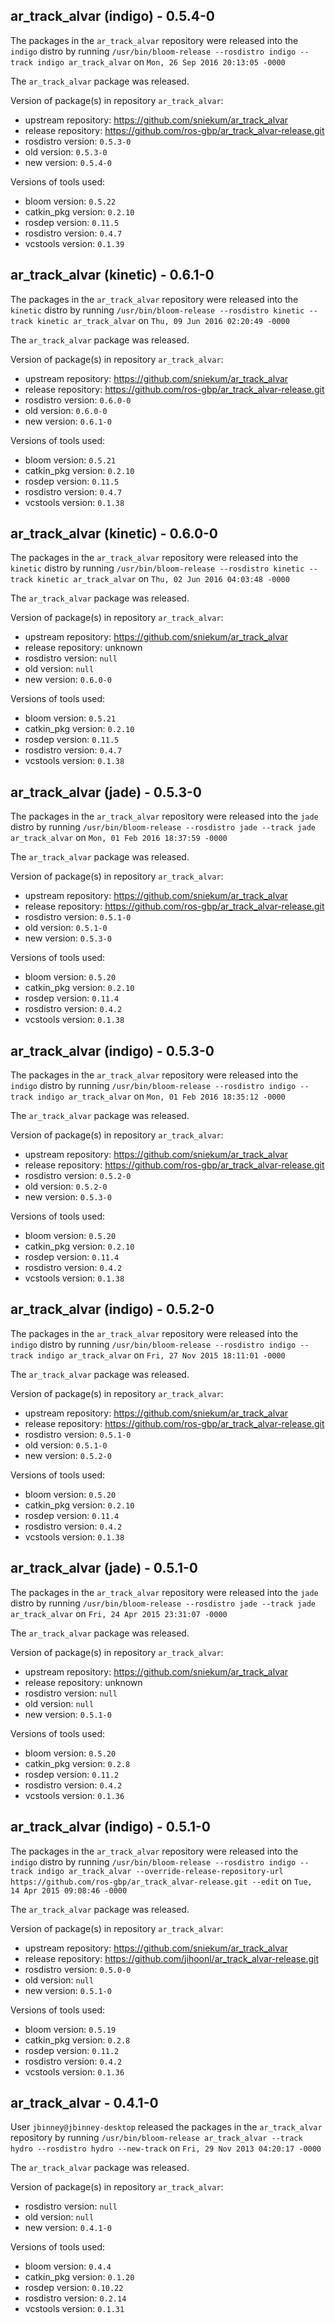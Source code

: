 ## ar_track_alvar (indigo) - 0.5.4-0

The packages in the `ar_track_alvar` repository were released into the `indigo` distro by running `/usr/bin/bloom-release --rosdistro indigo --track indigo ar_track_alvar` on `Mon, 26 Sep 2016 20:13:05 -0000`

The `ar_track_alvar` package was released.

Version of package(s) in repository `ar_track_alvar`:

- upstream repository: https://github.com/sniekum/ar_track_alvar
- release repository: https://github.com/ros-gbp/ar_track_alvar-release.git
- rosdistro version: `0.5.3-0`
- old version: `0.5.3-0`
- new version: `0.5.4-0`

Versions of tools used:

- bloom version: `0.5.22`
- catkin_pkg version: `0.2.10`
- rosdep version: `0.11.5`
- rosdistro version: `0.4.7`
- vcstools version: `0.1.39`


## ar_track_alvar (kinetic) - 0.6.1-0

The packages in the `ar_track_alvar` repository were released into the `kinetic` distro by running `/usr/bin/bloom-release --rosdistro kinetic --track kinetic ar_track_alvar` on `Thu, 09 Jun 2016 02:20:49 -0000`

The `ar_track_alvar` package was released.

Version of package(s) in repository `ar_track_alvar`:

- upstream repository: https://github.com/sniekum/ar_track_alvar
- release repository: https://github.com/ros-gbp/ar_track_alvar-release.git
- rosdistro version: `0.6.0-0`
- old version: `0.6.0-0`
- new version: `0.6.1-0`

Versions of tools used:

- bloom version: `0.5.21`
- catkin_pkg version: `0.2.10`
- rosdep version: `0.11.5`
- rosdistro version: `0.4.7`
- vcstools version: `0.1.38`


## ar_track_alvar (kinetic) - 0.6.0-0

The packages in the `ar_track_alvar` repository were released into the `kinetic` distro by running `/usr/bin/bloom-release --rosdistro kinetic --track kinetic ar_track_alvar` on `Thu, 02 Jun 2016 04:03:48 -0000`

The `ar_track_alvar` package was released.

Version of package(s) in repository `ar_track_alvar`:

- upstream repository: https://github.com/sniekum/ar_track_alvar
- release repository: unknown
- rosdistro version: `null`
- old version: `null`
- new version: `0.6.0-0`

Versions of tools used:

- bloom version: `0.5.21`
- catkin_pkg version: `0.2.10`
- rosdep version: `0.11.5`
- rosdistro version: `0.4.7`
- vcstools version: `0.1.38`


## ar_track_alvar (jade) - 0.5.3-0

The packages in the `ar_track_alvar` repository were released into the `jade` distro by running `/usr/bin/bloom-release --rosdistro jade --track jade ar_track_alvar` on `Mon, 01 Feb 2016 18:37:59 -0000`

The `ar_track_alvar` package was released.

Version of package(s) in repository `ar_track_alvar`:
- upstream repository: https://github.com/sniekum/ar_track_alvar
- release repository: https://github.com/ros-gbp/ar_track_alvar-release.git
- rosdistro version: `0.5.1-0`
- old version: `0.5.1-0`
- new version: `0.5.3-0`

Versions of tools used:
- bloom version: `0.5.20`
- catkin_pkg version: `0.2.10`
- rosdep version: `0.11.4`
- rosdistro version: `0.4.2`
- vcstools version: `0.1.38`


## ar_track_alvar (indigo) - 0.5.3-0

The packages in the `ar_track_alvar` repository were released into the `indigo` distro by running `/usr/bin/bloom-release --rosdistro indigo --track indigo ar_track_alvar` on `Mon, 01 Feb 2016 18:35:12 -0000`

The `ar_track_alvar` package was released.

Version of package(s) in repository `ar_track_alvar`:
- upstream repository: https://github.com/sniekum/ar_track_alvar
- release repository: https://github.com/ros-gbp/ar_track_alvar-release.git
- rosdistro version: `0.5.2-0`
- old version: `0.5.2-0`
- new version: `0.5.3-0`

Versions of tools used:
- bloom version: `0.5.20`
- catkin_pkg version: `0.2.10`
- rosdep version: `0.11.4`
- rosdistro version: `0.4.2`
- vcstools version: `0.1.38`


## ar_track_alvar (indigo) - 0.5.2-0

The packages in the `ar_track_alvar` repository were released into the `indigo` distro by running `/usr/bin/bloom-release --rosdistro indigo --track indigo ar_track_alvar` on `Fri, 27 Nov 2015 18:11:01 -0000`

The `ar_track_alvar` package was released.

Version of package(s) in repository `ar_track_alvar`:
- upstream repository: https://github.com/sniekum/ar_track_alvar
- release repository: https://github.com/ros-gbp/ar_track_alvar-release.git
- rosdistro version: `0.5.1-0`
- old version: `0.5.1-0`
- new version: `0.5.2-0`

Versions of tools used:
- bloom version: `0.5.20`
- catkin_pkg version: `0.2.10`
- rosdep version: `0.11.4`
- rosdistro version: `0.4.2`
- vcstools version: `0.1.38`


## ar_track_alvar (jade) - 0.5.1-0

The packages in the `ar_track_alvar` repository were released into the `jade` distro by running `/usr/bin/bloom-release --rosdistro jade --track jade ar_track_alvar` on `Fri, 24 Apr 2015 23:31:07 -0000`

The `ar_track_alvar` package was released.

Version of package(s) in repository `ar_track_alvar`:
- upstream repository: https://github.com/sniekum/ar_track_alvar
- release repository: unknown
- rosdistro version: `null`
- old version: `null`
- new version: `0.5.1-0`

Versions of tools used:
- bloom version: `0.5.20`
- catkin_pkg version: `0.2.8`
- rosdep version: `0.11.2`
- rosdistro version: `0.4.2`
- vcstools version: `0.1.36`


## ar_track_alvar (indigo) - 0.5.1-0

The packages in the `ar_track_alvar` repository were released into the `indigo` distro by running `/usr/bin/bloom-release --rosdistro indigo --track indigo ar_track_alvar --override-release-repository-url https://github.com/ros-gbp/ar_track_alvar-release.git --edit` on `Tue, 14 Apr 2015 09:08:46 -0000`

The `ar_track_alvar` package was released.

Version of package(s) in repository `ar_track_alvar`:
- upstream repository: https://github.com/sniekum/ar_track_alvar
- release repository: https://github.com/jihoonl/ar_track_alvar-release.git
- rosdistro version: `0.5.0-0`
- old version: `null`
- new version: `0.5.1-0`

Versions of tools used:
- bloom version: `0.5.19`
- catkin_pkg version: `0.2.8`
- rosdep version: `0.11.2`
- rosdistro version: `0.4.2`
- vcstools version: `0.1.36`


## ar_track_alvar - 0.4.1-0

User `jbinney@jbinney-desktop` released the packages in the `ar_track_alvar` repository by running `/usr/bin/bloom-release ar_track_alvar --track hydro --rosdistro hydro --new-track` on `Fri, 29 Nov 2013 04:20:17 -0000`

The `ar_track_alvar` package was released.

Version of package(s) in repository `ar_track_alvar`:
- rosdistro version: `null`
- old version: `null`
- new version: `0.4.1-0`

Versions of tools used:
- bloom version: `0.4.4`
- catkin_pkg version: `0.1.20`
- rosdep version: `0.10.22`
- rosdistro version: `0.2.14`
- vcstools version: `0.1.31`


